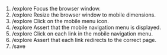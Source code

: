 1. /explore Focus the browser window.
2. /explore Resize the browser window to mobile dimensions.
3. /explore Click on the mobile menu icon.
4. /explore Assert that the mobile navigation menu is displayed.
5. /explore Click on each link in the mobile navigation menu.
6. /explore Assert that each link redirects to the correct page.
7. /save